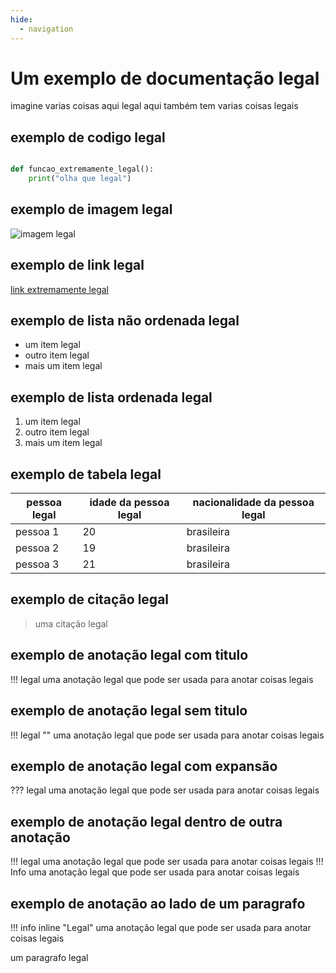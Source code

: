 ```yaml
---
hide:
  - navigation
---
```


# Um exemplo de documentação legal

imagine varias coisas aqui legal
aqui também tem varias coisas legais

## exemplo de codigo legal

```py

def funcao_extremamente_legal():
    print("olha que legal")

```

## exemplo de imagem legal

![imagem legal](https://i.imgur.com/7hskuCz.jpeg)

## exemplo de link legal

[link extremamente legal](https://i.imgur.com/7hskuCz.jpeg)

## exemplo de lista não ordenada legal

- um item legal
- outro item legal
- mais um item legal

## exemplo de lista ordenada legal

1. um item legal
2. outro item legal
3. mais um item legal

## exemplo de tabela legal

| pessoa legal    | idade da pessoa legal | nacionalidade da pessoa legal   |
| --------------- | --------------------- | ------------------------------- |
| pessoa 1        | 20                    | brasileira                      |
| pessoa 2        | 19                    | brasileira                      |
| pessoa 3        | 21                    | brasileira                      |

## exemplo de citação legal

> uma citação legal

## exemplo de anotação legal com titulo

!!! legal
    uma anotação legal que pode ser usada para anotar coisas legais

## exemplo de anotação legal sem titulo

!!! legal ""
    uma anotação legal que pode ser usada para anotar coisas legais

## exemplo de anotação legal com expansão

??? legal
    uma anotação legal que pode ser usada para anotar coisas legais

## exemplo de anotação legal dentro de outra anotação

!!! legal
    uma anotação legal que pode ser usada para anotar coisas legais
    !!! Info
        uma anotação legal que pode ser usada para anotar coisas legais

## exemplo de anotação ao lado de um paragrafo

!!! info inline "Legal"
    uma anotação legal que pode ser usada para anotar coisas legais

um paragrafo legal

